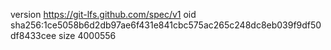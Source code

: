 version https://git-lfs.github.com/spec/v1
oid sha256:1ce5058b6d2db97ae6f431e841cbc575ac265c248dc8eb039f9df50df8433cee
size 4000556
